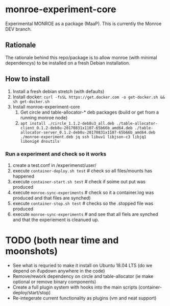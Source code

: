 # monroe-experiment-core
Experimental MONROE as a package (MaaP).
This is currently the Monroe DEV branch.
 
## Rationale 
The rationale behind this repo/package is to allow monroe (with minimal dependencys) to be installed on a fresh Debian installation.

## How to install
1. Install a fresh debian stretch (with defaults) 
2. Install docker: ```curl -fsSL https://get.docker.com -o get-docker.sh && sh get-docker.sh```
3. Install monroe-experiment-core
    1. Get circle and table-allocator-* deb packages (build or get from a running monroe node)
    2. ```apt install ./circle_1.1.2-deb8u3_all.deb ./table-allocator-client_0.1.2-deb8u-20170831x1107-65b66b_amd64.deb ./table-allocator-server_0.1.2-deb8u-20170831x1107-65b66b_amd64.deb ./monroe-experiment.deb jq ssh libuv1 libjson-c3 libjq1 libonig4 dnsutils```

### Run a experiment and check so it works
1. create a test.conf in /experimenst/user/
2. execute ```container-deploy.sh test``` # check so all files/mounts has happened
3. execute ```container-start.sh test``` # check if soime out put was produced
4. execute ```monroe-sync-experiments``` # check so it a container.log was produced and that files are synched)
5. execute ```container-stop.sh test``` # checks so the .stopped file was produced
6. execute ```monroe-sync-experiments``` # and see that all fiels are synched and that the experiement is cleanued up.

# TODO (both near time and moonshots)
* See what is requried to make it install on Ubuntu 18.04 LTS (do we depend on ifupdown anywhere in the code)
* Remove/rework dependency on circle and table-allocator (ie make optional or remove binary components)
* Create a full plugin system with hooks into the main scripts (container-deploy/start/stop)
* Re-integerate current functionality as plugins (vm and neat support)
